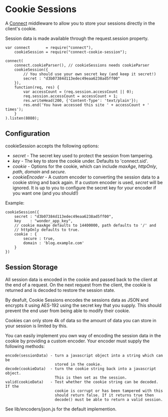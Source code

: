 Cookie Sessions
===============

A [Connect](http://github.com/senchalabs/connect) middleware to allow you to store 
your sessions directly in the client's cookie.

Session data is made available through the request.session property.

    var connect       = require("connect"),
        cookieSession = require("connect-cookie-session");
    
    connect(
        connect.cookieParser(), // cookieSessions needs cookieParser
        cookieSession({
            // You should use your own secret key (and keep it secret!)
            secret : "d3b07384d113edec49eaa6238ad5ff00"
        }),
        function(req, res) {
            var accessCount = (req.session.accessCount || 0);
            req.session.accessCount = accessCount + 1;
            res.writeHead(200, {'Content-Type': 'text/plain'});
            res.end('You have accessed this site ' + accessCount + ' times');
        }
    ).listen(8080);

Configuration
-------------

cookieSession accepts the following options:

* _secret_ - The secret key used to protect the session from tampering. 
* _key_    - The key to store the cookie under. Defaults to 'connect.sid'.
* _cookie_ - Options for the cookie, which can include _maxAge_, _httpOnly_, 
  _path_, _domain_ and _secure_.
* _cookieEncoder_ - A custom encoder to converting the session data to a cookie
  string and back again. If a custom encoder is used, _secret_ will be ignored.
  It is up to you to configure the secret key for your encoder if you want one
  (and you should!)

Example:

    cookieSession({
        secret : "d3b07384d113edec49eaa6238ad5ff00",
        key    : "wonder_app_key",
        // cookie maxAge defaults to 14400000, path defaults to '/' and
        // httpOnly defaults to true.
        cookie : {
            secure : true,
            domain : 'blog.example.com'
        }
    })

Session Storage
---------------

All session data is encoded in the cookie and passed back to the client at the
end of a request. On the next request from the client, the cookie is returned 
and is decoded to restore the session state.

By deafult, Cookie Sessions encodes the sessions data as JSON and encrypts it 
using AES-192 using the secret key that you supply. This should prevent the
end user from being able to modify their cookie.

Cookies can only store 4k of data so the amount of data you can store in your
session is limited by this.

You can easily implement you own way of encoding the session data in the cookie
by providing a custom encoder. Your encoder must supply the following methods:

    encode(sessionData) - turn a javascript object into a string which can be
                          stored in the cookie.
    decode(cookieData)  - turn the cookie string back into a javascript object.
                          This is then set as the session.
    valid(cookieData)   - Test whether the cookie string can be decoded. If the 
                          cookie is corrupt or has been tampered with this
                          should return false. If it returns true then 
                          decode() must be able to return a valid session.

See lib/encoders/json.js for the default implemention.
